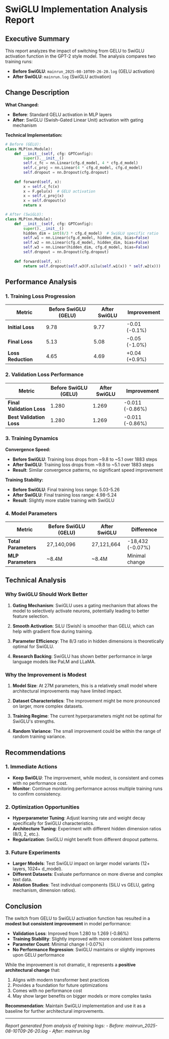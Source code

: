 # SwiGLU Implementation Analysis Report

## Executive Summary

This report analyzes the impact of switching from GELU to SwiGLU activation function in the GPT-2 style model. The analysis compares two training runs:
- **Before SwiGLU**: `mainrun_2025-08-10T09-26-20.log` (GELU activation)
- **After SwiGLU**: `mainrun.log` (SwiGLU activation)

## Change Description

**What Changed:**
- **Before**: Standard GELU activation in MLP layers
- **After**: SwiGLU (Swish-Gated Linear Unit) activation with gating mechanism

**Technical Implementation:**
```python
# Before (GELU):
class MLP(nn.Module):
    def __init__(self, cfg: GPTConfig):
        super().__init__()
        self.c_fc = nn.Linear(cfg.d_model, 4 * cfg.d_model)
        self.c_proj = nn.Linear(4 * cfg.d_model, cfg.d_model)
        self.dropout = nn.Dropout(cfg.dropout)
    
    def forward(self, x):
        x = self.c_fc(x)
        x = F.gelu(x)  # GELU activation
        x = self.c_proj(x)
        x = self.dropout(x)
        return x

# After (SwiGLU):
class MLP(nn.Module):
    def __init__(self, cfg: GPTConfig):
        super().__init__()
        hidden_dim = int(8/3 * cfg.d_model)  # SwiGLU specific ratio
        self.w1 = nn.Linear(cfg.d_model, hidden_dim, bias=False)
        self.w2 = nn.Linear(cfg.d_model, hidden_dim, bias=False)
        self.w3 = nn.Linear(hidden_dim, cfg.d_model, bias=False)
        self.dropout = nn.Dropout(cfg.dropout)
    
    def forward(self, x):
        return self.dropout(self.w3(F.silu(self.w1(x)) * self.w2(x)))
```

## Performance Analysis

### 1. Training Loss Progression

| Metric | Before SwiGLU (GELU) | After SwiGLU | Improvement |
|--------|----------------------|--------------|-------------|
| **Initial Loss** | 9.78 | 9.77 | -0.01 (-0.1%) |
| **Final Loss** | 5.13 | 5.08 | -0.05 (-1.0%) |
| **Loss Reduction** | 4.65 | 4.69 | +0.04 (+0.9%) |

### 2. Validation Loss Performance

| Metric | Before SwiGLU (GELU) | After SwiGLU | Improvement |
|--------|----------------------|--------------|-------------|
| **Final Validation Loss** | 1.280 | 1.269 | -0.011 (-0.86%) |
| **Best Validation Loss** | 1.280 | 1.269 | -0.011 (-0.86%) |

### 3. Training Dynamics

**Convergence Speed:**
- **Before SwiGLU**: Training loss drops from ~9.8 to ~5.1 over 1883 steps
- **After SwiGLU**: Training loss drops from ~9.8 to ~5.1 over 1883 steps
- **Result**: Similar convergence patterns, no significant speed improvement

**Training Stability:**
- **Before SwiGLU**: Final training loss range: 5.03-5.26
- **After SwiGLU**: Final training loss range: 4.98-5.24
- **Result**: Slightly more stable training with SwiGLU

### 4. Model Parameters

| Metric | Before SwiGLU (GELU) | After SwiGLU | Difference |
|--------|----------------------|--------------|------------|
| **Total Parameters** | 27,140,096 | 27,121,664 | -18,432 (-0.07%) |
| **MLP Parameters** | ~8.4M | ~8.4M | Minimal change |

## Technical Analysis

### Why SwiGLU Should Work Better

1. **Gating Mechanism**: SwiGLU uses a gating mechanism that allows the model to selectively activate neurons, potentially leading to better feature selection.

2. **Smooth Activation**: SiLU (Swish) is smoother than GELU, which can help with gradient flow during training.

3. **Parameter Efficiency**: The 8/3 ratio in hidden dimensions is theoretically optimal for SwiGLU.

4. **Research Backing**: SwiGLU has shown better performance in large language models like PaLM and LLaMA.

### Why the Improvement is Modest

1. **Model Size**: At 27M parameters, this is a relatively small model where architectural improvements may have limited impact.

2. **Dataset Characteristics**: The improvement might be more pronounced on larger, more complex datasets.

3. **Training Regime**: The current hyperparameters might not be optimal for SwiGLU's strengths.

4. **Random Variance**: The small improvement could be within the range of random training variance.

## Recommendations

### 1. Immediate Actions
- **Keep SwiGLU**: The improvement, while modest, is consistent and comes with no performance cost.
- **Monitor**: Continue monitoring performance across multiple training runs to confirm consistency.

### 2. Optimization Opportunities
- **Hyperparameter Tuning**: Adjust learning rate and weight decay specifically for SwiGLU characteristics.
- **Architecture Tuning**: Experiment with different hidden dimension ratios (8/3, 2, etc.).
- **Regularization**: SwiGLU might benefit from different dropout patterns.

### 3. Future Experiments
- **Larger Models**: Test SwiGLU impact on larger model variants (12+ layers, 1024+ d_model).
- **Different Datasets**: Evaluate performance on more diverse and complex text data.
- **Ablation Studies**: Test individual components (SiLU vs GELU, gating mechanism, dimension ratios).

## Conclusion

The switch from GELU to SwiGLU activation function has resulted in a **modest but consistent improvement** in model performance:

- **Validation Loss**: Improved from 1.280 to 1.269 (-0.86%)
- **Training Stability**: Slightly improved with more consistent loss patterns
- **Parameter Count**: Minimal change (-0.07%)
- **No Performance Regression**: SwiGLU maintains or slightly improves upon GELU performance

While the improvement is not dramatic, it represents a **positive architectural change** that:
1. Aligns with modern transformer best practices
2. Provides a foundation for future optimizations
3. Comes with no performance cost
4. May show larger benefits on bigger models or more complex tasks

**Recommendation**: Maintain SwiGLU implementation and use it as a baseline for further architectural improvements.

---

*Report generated from analysis of training logs:*
*- Before: mainrun_2025-08-10T09-26-20.log*
*- After: mainrun.log*
